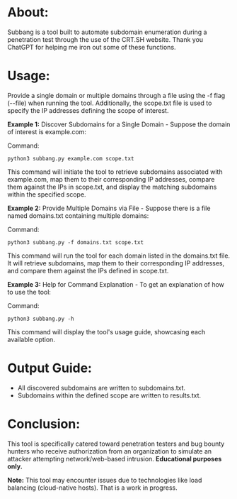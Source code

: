 # About:
Subbang is a tool built to automate subdomain enumeration during a penetration test through the use of the CRT.SH website. Thank you ChatGPT for helping me iron out some of these functions.

# Usage:
Provide a single domain or multiple domains through a file using the -f flag (--file) when running the tool.
Additionally, the scope.txt file is used to specify the IP addresses defining the scope of interest.

**Example 1:** Discover Subdomains for a Single Domain
\- Suppose the domain of interest is example.com:

Command:

```python3 subbang.py example.com scope.txt```

This command will initiate the tool to retrieve subdomains associated with example.com, map them to their corresponding IP addresses, compare them against the IPs in scope.txt, and display the matching subdomains within the specified scope.

**Example 2:** Provide Multiple Domains via File
\- Suppose there is a file named domains.txt containing multiple domains:

Command:

```python3 subbang.py -f domains.txt scope.txt```

This command will run the tool for each domain listed in the domains.txt file. It will retrieve subdomains, map them to their corresponding IP addresses, and compare them against the IPs defined in scope.txt.

**Example 3:** Help for Command Explanation
\- To get an explanation of how to use the tool:

Command:

```python3 subbang.py -h```

This command will display the tool's usage guide, showcasing each available option.

# Output Guide:
* All discovered subdomains are written to subdomains.txt.
* Subdomains within the defined scope are written to results.txt.

# Conclusion:
This tool is specifically catered toward penetration testers and bug bounty hunters who receive authorization from an organization to simulate an attacker attempting network/web-based intrusion.
**Educational purposes only.**

**Note:** This tool may encounter issues due to technologies like load balancing (cloud-native hosts). That is a work in progress. 

